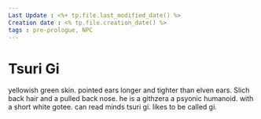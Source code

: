 ```yaml
---
Last Update : <%+ tp.file.last_modified_date() %>
Creation date : <% tp.file.creation_date() %>
tags : pre-prologue, NPC
---
```


# Tsuri Gi
yellowish green skin. pointed ears longer and tighter than elven ears. Slich back hair and a pulled back nose. he is a githzera a psyonic humanoid. with a short white gotee. can read minds
tsuri gi. likes to be called gi.